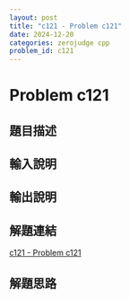 ```yaml
---
layout: post
title: "c121 - Problem c121"
date: 2024-12-20
categories: zerojudge cpp
problem_id: c121
---
```


# Problem c121

## 題目描述



## 輸入說明



## 輸出說明



## 解題連結

[c121 - Problem c121](https://zerojudge.tw/ShowProblem?problemid=c121)

## 解題思路

